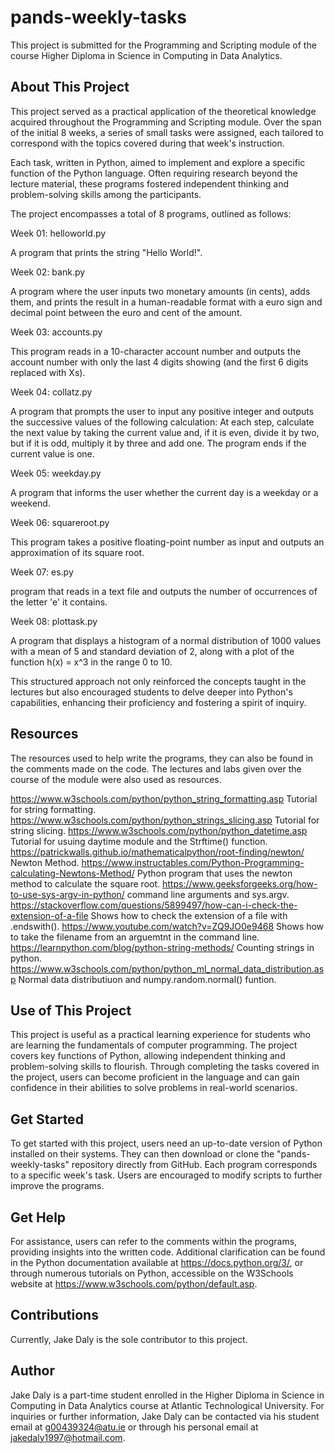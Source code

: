 # pands-weekly-tasks

This project is submitted for the Programming and Scripting module of the course Higher Diploma in Science in Computing in Data Analytics.

## About This Project
This project served as a practical application of the theoretical knowledge acquired throughout the Programming and Scripting module. Over the span of the initial 8 weeks, a series of small tasks were assigned, each tailored to correspond with the topics covered during that week's instruction.

Each task, written in Python, aimed to implement and explore a specific function of the Python language. Often requiring research beyond the lecture material, these programs fostered independent thinking and problem-solving skills among the participants.

The project encompasses a total of 8 programs, outlined as follows:

Week 01: helloworld.py

A program that prints the string "Hello World!".

Week 02: bank.py

A program where the user inputs two monetary amounts (in cents), adds them, and prints the result in a human-readable format with a euro sign and decimal point between the euro and cent of the amount.

Week 03: accounts.py

This program reads in a 10-character account number and outputs the account number with only the last 4 digits showing (and the first 6 digits replaced with Xs).

Week 04: collatz.py

A program that prompts the user to input any positive integer and outputs the successive values of the following calculation: At each step, calculate the next value by taking the current value and, if it is even, divide it by two, but if it is odd, multiply it by three and add one. The program ends if the current value is one.

Week 05: weekday.py

A program that informs the user whether the current day is a weekday or a weekend.

Week 06: squareroot.py

This program takes a positive floating-point number as input and outputs an approximation of its square root.

Week 07: es.py

 program that reads in a text file and outputs the number of occurrences of the letter 'e' it contains.

Week 08: plottask.py

A program that displays a histogram of a normal distribution of 1000 values with a mean of 5 and standard deviation of 2, along with a plot of the function h(x) = x^3 in the range 0 to 10.


This structured approach not only reinforced the concepts taught in the lectures but also encouraged students to delve deeper into Python's capabilities, enhancing their proficiency and fostering a spirit of inquiry.

## Resources
The resources used to help write the programs, they can also be found in the comments made on the code. The lectures and labs given over the course of the module were also used as resources.

https://www.w3schools.com/python/python_string_formatting.asp Tutorial for string formatting.
https://www.w3schools.com/python/python_strings_slicing.asp Tutorial for string slicing.
https://www.w3schools.com/python/python_datetime.asp Tutorial for usuing daytime module and the Strftime() function.
https://patrickwalls.github.io/mathematicalpython/root-finding/newton/ Newton Method.
https://www.instructables.com/Python-Programming-calculating-Newtons-Method/ Python program that uses the newton method to calculate the square root.
https://www.geeksforgeeks.org/how-to-use-sys-argv-in-python/ command line arguments and sys.argv.
https://stackoverflow.com/questions/5899497/how-can-i-check-the-extension-of-a-file Shows how to check the extension of a file with .endswith().
https://www.youtube.com/watch?v=ZQ9JO0e9468 Shows how to take the filename from an arguemtnt in the command line.
https://learnpython.com/blog/python-string-methods/ Counting strings in python.
https://www.w3schools.com/python/python_ml_normal_data_distribution.asp Normal data distributiuon and numpy.random.normal() funtion.

## Use of This Project
This project is useful as a practical learning experience for students who are learning the fundamentals of computer programming. The project covers key functions of Python, allowing independent thinking and problem-solving skills to flourish.
Through completing the tasks covered in the project, users can become proficient in the language and can gain confidence in their abilities to solve problems in real-world scenarios.

## Get Started
To get started with this project, users need an up-to-date version of Python installed on their systems. They can then download or clone the "pands-weekly-tasks" repository directly from GitHub. Each program corresponds to a specific week's task. Users are encouraged to modify scripts to further improve the programs.

## Get Help
For assistance, users can refer to the comments within the programs, providing insights into the written code. Additional clarification can be found in the Python documentation available at https://docs.python.org/3/, or through numerous tutorials on Python, accessible on the W3Schools website at https://www.w3schools.com/python/default.asp.

## Contributions
Currently, Jake Daly is the sole contributor to this project.

## Author
Jake Daly is a part-time student enrolled in the Higher Diploma in Science in Computing in Data Analytics course at Atlantic Technological University. For inquiries or further information, Jake Daly can be contacted via his student email at g00439324@atu.ie or through his personal email at jakedaly1997@hotmail.com.
